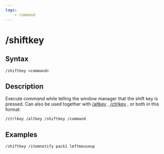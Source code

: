 ```yaml
---
tags:
    - command
---
```

# /shiftkey

## Syntax
<!--cmd-syntax-start-->
```eqcommand
/shiftkey <command>
```
<!--cmd-syntax-end-->

## Description
<!--cmd-desc-start-->
Execute _command_ while telling the window manager that the shift key is pressed. Can also be used together with [/altkey](altkey.md) , [/ctrlkey](ctrlkey.md) , or both in this format:

```text
/ctrlkey /altkey /shiftkey /command
```
<!--cmd-desc-end-->
## Examples

```text
/shiftkey /itemnotify pack1 leftmouseup
```

